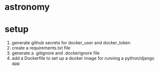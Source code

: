 # astronomy

# setup

1. generate github secrets for docker_user and docker_token
2. create a requirements.txt file
3. generate a .gitignore and .dockerignore file
4. add a Dockerfile to set up a docker image for running a python/django app